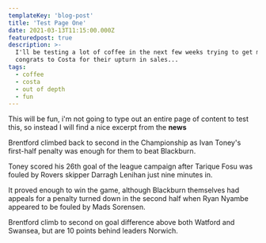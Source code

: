 ```yaml
---
templateKey: 'blog-post'
title: 'Test Page One'
date: 2021-03-13T11:15:00.000Z
featuredpost: true
description: >-
  I'll be testing a lot of coffee in the next few weeks trying to get my head around this
  congrats to Costa for their upturn in sales...
tags:
  - coffee
  - costa
  - out of depth
  - fun
---
```


This will be fun, i'm not going to type out an entire page of content to test this,
so instead I will find a nice excerpt from the <strong>news</strong>

Brentford climbed back to second in the Championship as Ivan Toney's first-half penalty was enough for them to beat Blackburn.

Toney scored his 26th goal of the league campaign after Tarique Fosu was fouled by Rovers skipper Darragh Lenihan just nine minutes in.

It proved enough to win the game, although Blackburn themselves had appeals for a penalty turned down in the second half when Ryan Nyambe appeared to be fouled by Mads Sorensen.

Brentford climb to second on goal difference above both Watford and Swansea, but are 10 points behind leaders Norwich.

